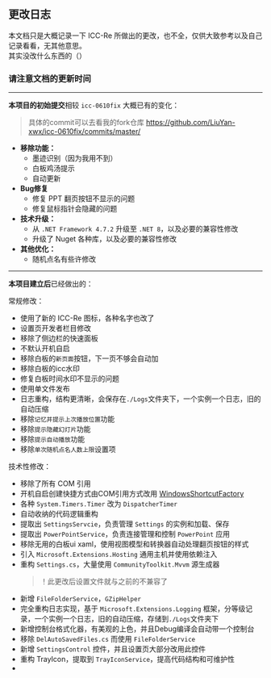 ## 更改日志
本文档只是大概记录一下 ICC-Re 所做出的更改，也不全，仅供大致参考以及自己记录看看，无其他意思。  
其实没改什么东西的（）

### 请注意文档的更新时间

---


**本项目的初始提交**相较 `icc-0610fix` 大概已有的变化：
> 具体的commit可以去看我的fork仓库 https://github.com/LiuYan-xwx/icc-0610fix/commits/master/
   - **移除功能：**
     - 墨迹识别（因为我用不到）
     - 白板鸡汤提示
     - 自动更新
   - **Bug修复**
     - 修复 PPT 翻页按钮不显示的问题
     - 修复鼠标指针会隐藏的问题  
   - **技术升级：**
     - 从 `.NET Framework 4.7.2` 升级至 `.NET 8`，以及必要的兼容性修改
     - 升级了 Nuget 各种库，以及必要的兼容性修改
   - **其他优化：**
     - 随机点名有些许修改

---

**本项目建立后**已经做出的：  

常规修改：
- 使用了新的 ICC-Re 图标，各种名字也改了
- 设置页开发者栏目修改
- 移除了侧边栏的快速面板
- 不默认开机自启
- 移除白板的`新页面`按钮，下一页不够会自动加
- 移除白板的icc水印
- 修复白板时间水印不显示的问题
- 使用单文件发布
- 日志重构，结构更清晰，会保存在`./Logs`文件夹下，一个实例一个日志，旧的自动压缩
- 移除`记忆并提示上次播放位置`功能
- 移除`提示隐藏幻灯片`功能
- 移除`提示自动播放`功能
- 移除`单次随机点名人数上限`设置项

技术性修改：
- 移除了所有 COM 引用
- 开机自启创建快捷方式由COM引用方式改用 [WindowsShortcutFactory](https://github.com/gdivis/WindowsShortcutFactory)
- 各种 `System.Timers.Timer` 改为 `DispatcherTimer`
- 自动收纳的代码逻辑重构
- 提取出 `SettingsServcie`，负责管理 `Settings` 的实例和加载、保存
- 提取出 `PowerPointService`，负责连接管理和控制 `PowerPoint` 应用
- 移除无用的白板ui xaml，使用视图模型和转换器自动处理翻页按钮的样式
- 引入 `Microsoft.Extensions.Hosting` 通用主机并使用依赖注入
- 重构 `Settings.cs`，大量使用 `CommunityToolkit.Mvvm` 源生成器
  > ！此更改后设置文件就与之前的不兼容了
- 新增 `FileFolderService`，`GZipHelper`
- 完全重构日志实现，基于 `Microsoft.Extensions.Logging` 框架，分等级记录，一个实例一个日志，旧的自动压缩，存储到`./Logs`文件夹下
- 新增控制台格式化器，有美观的上色，并且Debug编译会自动带一个控制台
- 移除 `DelAutoSavedFiles.cs` 而使用 `FileFolderService`
- 新增 `SettingsControl` 控件，并且设置页大部分改用此控件
- 重构 TrayIcon，提取到 `TrayIconService`，提高代码结构和可维护性
- 
